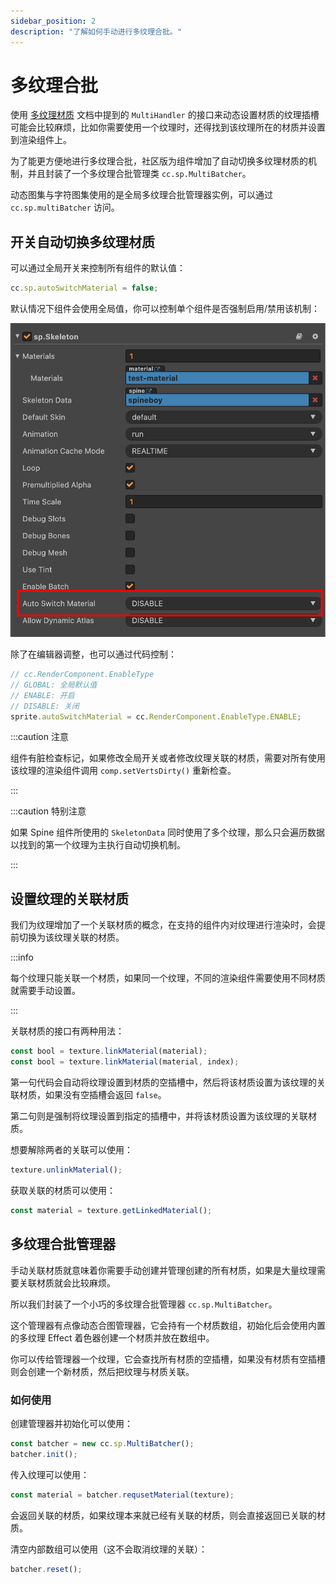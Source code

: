 ```yaml
---
sidebar_position: 2
description: "了解如何手动进行多纹理合批。"
---
```


# 多纹理合批

使用 [多纹理材质](./multi-material.md) 文档中提到的 `MultiHandler` 的接口来动态设置材质的纹理插槽可能会比较麻烦，比如你需要使用一个纹理时，还得找到该纹理所在的材质并设置到渲染组件上。

为了能更方便地进行多纹理合批，社区版为组件增加了自动切换多纹理材质的机制，并且封装了一个多纹理合批管理类 `cc.sp.MultiBatcher`。

动态图集与字符图集使用的是全局多纹理合批管理器实例，可以通过 `cc.sp.multiBatcher` 访问。

## 开关自动切换多纹理材质

可以通过全局开关来控制所有组件的默认值：

```js
cc.sp.autoSwitchMaterial = false;
```

默认情况下组件会使用全局值，你可以控制单个组件是否强制启用/禁用该机制：

![autoswitchsettings](./assets/autoswitch-settings.png)

除了在编辑器调整，也可以通过代码控制：

```js
// cc.RenderComponent.EnableType
// GLOBAL: 全局默认值
// ENABLE: 开启
// DISABLE: 关闭
sprite.autoSwitchMaterial = cc.RenderComponent.EnableType.ENABLE;
```

:::caution 注意

组件有脏检查标记，如果修改全局开关或者修改纹理关联的材质，需要对所有使用该纹理的渲染组件调用 `comp.setVertsDirty()` 重新检查。

:::

:::caution 特别注意

如果 Spine 组件所使用的 `SkeletonData` 同时使用了多个纹理，那么只会遍历数据以找到的第一个纹理为主执行自动切换机制。

:::

## 设置纹理的关联材质

我们为纹理增加了一个关联材质的概念，在支持的组件内对纹理进行渲染时，会提前切换为该纹理关联的材质。

:::info

每个纹理只能关联一个材质，如果同一个纹理，不同的渲染组件需要使用不同材质就需要手动设置。

:::

关联材质的接口有两种用法：

```js
const bool = texture.linkMaterial(material);
const bool = texture.linkMaterial(material, index);
```

第一句代码会自动将纹理设置到材质的空插槽中，然后将该材质设置为该纹理的关联材质，如果没有空插槽会返回 `false`。

第二句则是强制将纹理设置到指定的插槽中，并将该材质设置为该纹理的关联材质。

想要解除两者的关联可以使用：

```js
texture.unlinkMaterial();
```

获取关联的材质可以使用：

```js
const material = texture.getLinkedMaterial();
```

## 多纹理合批管理器

手动关联材质就意味着你需要手动创建并管理创建的所有材质，如果是大量纹理需要关联材质就会比较麻烦。

所以我们封装了一个小巧的多纹理合批管理器 `cc.sp.MultiBatcher`。

这个管理器有点像动态合图管理器，它会持有一个材质数组，初始化后会使用内置的多纹理 Effect 着色器创建一个材质并放在数组中。

你可以传给管理器一个纹理，它会查找所有材质的空插槽，如果没有材质有空插槽则会创建一个新材质，然后把纹理与材质关联。

### 如何使用

创建管理器并初始化可以使用：

```js
const batcher = new cc.sp.MultiBatcher();
batcher.init();
```

传入纹理可以使用：

```js
const material = batcher.requsetMaterial(texture);
```

会返回关联的材质，如果纹理本来就已经有关联的材质，则会直接返回已关联的材质。

清空内部数组可以使用（这不会取消纹理的关联）：

```js
batcher.reset();
```
